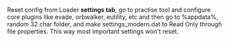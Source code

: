 Reset config from Loader **settings tab**, go to practise tool and configure corе plugins like evade, orbwalker, eutility, etc and then go to %appdata%, random 32 char folder, and make settings_modern.dat to Read Only through file properties. This way most important settings won't reset.
